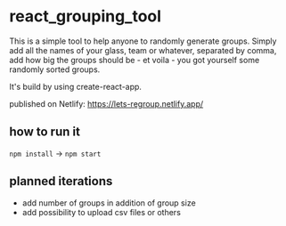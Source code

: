# react_grouping_tool

This is a simple tool to help anyone to randomly generate groups. Simply add all the names of your glass, team or whatever, separated by comma, add how big the groups should be - et voila - you got yourself some randomly sorted groups.

It's build by using create-react-app.

published on Netlify: https://lets-regroup.netlify.app/

## how to run it

`npm install` -> `npm start`

## planned iterations

- add number of groups in addition of group size
- add possibility to upload csv files or others
